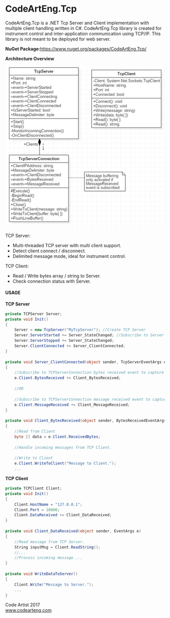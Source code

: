 # CodeArtEng.Tcp
CodeArtEng.Tcp is a .NET Tcp Server and Client implementation with multiple client handling written in C#.
CodeArtEng.Tcp library is created for instrument control and inter-application communication using TCP/IP.
This library is not meant to be deployed for web server.

<b>NuGet Package:</b>https://www.nuget.org/packages/CodeArtEng.Tcp/

<b>Architecture Overview</b>

![alt text](https://github.com/Code-Artist/CodeArtEng.Tcp/blob/master/Doc/ClassDiagram.PNG)

TCP Server:
- Multi-threaded TCP server with multi client support.
- Detect client connect / disconnect.
- Delimited message mode, ideal for instrument control.

TCP Client: 
- Read / Write bytes array / string to Server.
- Check connection status with Server.

#### USAGE
<b>TCP Server</b>
```C#
private TCPServer Server;
private void Init()
{
    Server = new TcpServer("MyTcpServer"); //Create TCP Server
    Server.ServerStarted += Server_StateChanged; //Subscribe to Server Events
    Server.ServerStopped += Server_StateChanged;
    Server.ClientConnected += Server_ClientConnected;
}

private void Server_ClientConnected(object sender, TcpServerEventArgs e)
{
    //Subscribe to TCPServerConnection bytes received event to capture incoming byte
    e.Client.BytesReceived += Client_BytesReceived;
    
    //OR
    
    //Subscribe to TCPServerConnection message received event to capture delimited string
    e.Client.MessageReceived += Client_MessageReceived;   
}

private void Client_BytesReceived(object sender, BytesReceivedEventArgs e)
{
    //Read from Client
    byte [] data = e.Client.ReceivedBytes;
    
    //Handle incoming messages from TCP Client.

    //Write to Client
    e.Client.WriteToClient("Message to Client.");
    ...

```

<b>TCP Client</b>
```C#
private TCPClient Client;
private void Init()
{
    Client.HostName = "127.0.0.1";
    Client.Port = 10000;
    Client.DataReceived += Client_DataReceived;
}

private void Client_DataReceived(object sender, EventArgs e)
{
    //Read message from TCP Server.
    String inputMsg = Client.ReadString();
    //...
    //Process incoming message ...
}

private void WriteDataToServer()
{
    Client.Write("Message to Server.");
    ...
}

```


Code Artist 2017  
www.codearteng.com

